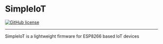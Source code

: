 # SimpleIoT

[![GitHub license](https://img.shields.io/github/license/Izikd/simple-iot.svg)](https://github.com/Izikd/simple-iot/blob/master/LICENSE)

---
SimpleIoT is a lightweight firmware for ESP8266 based IoT devices
